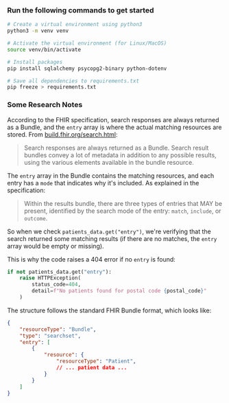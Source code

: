 ### Run the following commands to get started

```bash
# Create a virtual environment using python3
python3 -m venv venv

# Activate the virtual environment (for Linux/MacOS)
source venv/bin/activate

# Install packages
pip install sqlalchemy psycopg2-binary python-dotenv

# Save all dependencies to requirements.txt
pip freeze > requirements.txt
```


### Some Research Notes

According to the FHIR specification, search responses are always returned as a Bundle, and the `entry` array is where the actual matching resources are stored. From [build.fhir.org/search.html](https://build.fhir.org/search.html):

> Search responses are always returned as a Bundle. Search result bundles convey a lot of metadata in addition to any possible results, using the various elements available in the bundle resource.

The `entry` array in the Bundle contains the matching resources, and each entry has a `mode` that indicates why it's included. As explained in the specification:

> Within the results bundle, there are three types of entries that MAY be present, identified by the search mode of the entry: `match`, `include`, or `outcome`.

So when we check `patients_data.get("entry")`, we're verifying that the search returned some matching results (if there are no matches, the `entry` array would be empty or missing).

This is why the code raises a 404 error if no `entry` is found:
```python:app/main.py
if not patients_data.get("entry"):
    raise HTTPException(
        status_code=404,
        detail=f"No patients found for postal code {postal_code}"
    )
```

The structure follows the standard FHIR Bundle format, which looks like:
```json
{
    "resourceType": "Bundle",
    "type": "searchset",
    "entry": [
        {
            "resource": {
                "resourceType": "Patient",
                // ... patient data ...
            }
        }
    ]
}
```
